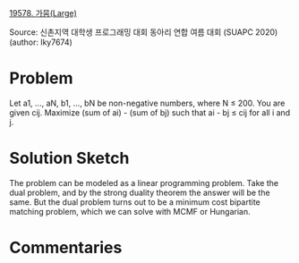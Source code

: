 [19578. 가뭄(Large)](https://www.acmicpc.net/problem/19578)

Source: 신촌지역 대학생 프로그래밍 대회 동아리 연합 여름 대회 (SUAPC 2020)
(author: lky7674)


# Problem

Let a1, ..., aN, b1, ..., bN be non-negative numbers, where N ≤ 200. You are given cij. Maximize (sum of ai) - (sum of bj) such that ai - bj ≤ cij for all i and j.

# Solution Sketch

The problem can be modeled as a linear programming problem. Take the dual problem, and by the strong duality theorem the answer will be the same. But the dual problem turns out to be a minimum cost bipartite matching problem, which we can solve with MCMF or Hungarian.

# Commentaries
